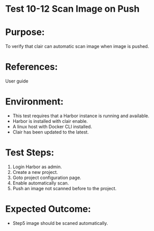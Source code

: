 Test 10-12  Scan Image on Push   
=======
  
# Purpose:    
To verify that clair can automatic scan image when image is pushed.  

# References:    
User guide  

# Environment:  
* This test requires that a Harbor instance is running and available.  
* Harbor is installed with clair enable.  
* A linux host with Docker CLI installed.  
* Clair has been updated to the latest.    

# Test Steps:  
1. Login Harbor as admin.  
2. Create a new project.  
3. Goto project configuration page.  
4. Enable automatically scan.  
5. Push an image not scanned before to the project.  

# Expected Outcome:    
* Step5 image should be scaned automatically.  
	  
